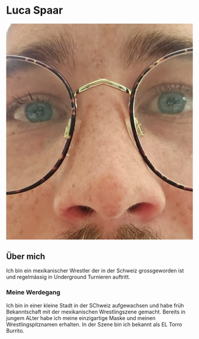 # Luca Spaar #
![Luca Spaar](../img/splu.jpg)
## Über mich

Ich bin ein mexikanischer Wrestler der in der Schweiz grossgeworden ist und regelmässig in Underground Turnieren auftritt.

### Meine Werdegang

Ich bin in einer kleine Stadt in der SChweiz aufgewachsen und habe früh Bekanntschaft mit der mexikanischen Wrestlingszene gemacht. Bereits in jungem ALter habe ich meine einzigartige Maske und meinen Wrestlingspitznamen erhalten. In der Szene bin ich bekannt als EL Torro Burrito.

